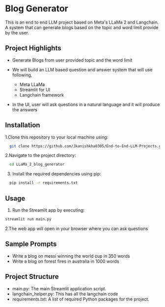 
# Blog Generator

This is an end to end LLM project based on Meta's LLaMa 2 and Langchain. A system that can generate blogs based on the topic and word limit provide by the user.

## Project Highlights

- Generate Blogs from user provided topic and the word limit 
- We will build an LLM based question and answer system that will use following,
  - Meta LLaMa
  - Streamlit for UI
  - Langchain framework

- In the UI, user will ask questions in a natural language and it will produce the answers


## Installation

1.Clone this repository to your local machine using:

```bash
  git clone https://github.com/Jkanishkha0305/End-to-End-LLM-Projects.git
```
2.Navigate to the project directory:

```bash
  cd LLaMa_2_blog_generator
```
3. Install the required dependencies using pip:

```bash
  pip install -r requirements.txt
```

## Usage

1. Run the Streamlit app by executing:
```bash
streamlit run main.py

```

2.The web app will open in your browser where you can ask questions

## Sample Prompts
  - Write a blog on messi winning the world cup in 350 words
  - Write a blog on forest fires in australia in 1000 words

## Project Structure

- main.py: The main Streamlit application script.
- langchain_helper.py: This has all the langchain code
- requirements.txt: A list of required Python packages for the project.

